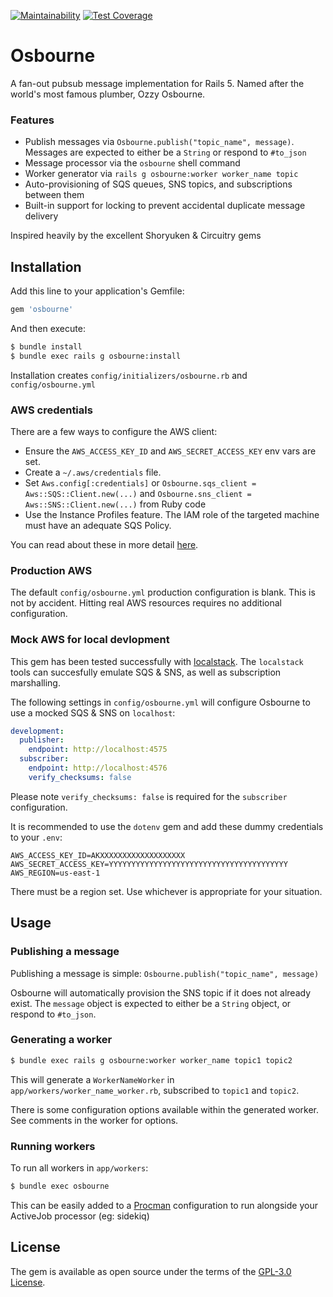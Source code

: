 [![Maintainability](https://api.codeclimate.com/v1/badges/295897ee565c04ad1aa5/maintainability)](https://codeclimate.com/github/stevenallen05/osbourne/maintainability) [![Test Coverage](https://api.codeclimate.com/v1/badges/295897ee565c04ad1aa5/test_coverage)](https://codeclimate.com/github/stevenallen05/osbourne/test_coverage)

# Osbourne

A fan-out pubsub message implementation for Rails 5. Named after the world's most famous plumber, Ozzy Osbourne.

### Features

* Publish messages via `Osbourne.publish("topic_name", message)`. Messages are expected to either be a `String` or respond to `#to_json`
* Message processor via the `osbourne` shell command
* Worker generator via `rails g osbourne:worker worker_name topic`
* Auto-provisioning of SQS queues, SNS topics, and subscriptions between them
* Built-in support for locking to prevent accidental duplicate message delivery 

Inspired heavily by the excellent Shoryuken & Circuitry gems

## Installation
Add this line to your application's Gemfile:

```ruby
gem 'osbourne'
```

And then execute:
```bash
$ bundle install
$ bundle exec rails g osbourne:install
```

Installation creates `config/initializers/osbourne.rb` and `config/osbourne.yml`

### AWS credentials

There are a few ways to configure the AWS client:

* Ensure the `AWS_ACCESS_KEY_ID` and `AWS_SECRET_ACCESS_KEY` env vars are set.
* Create a `~/.aws/credentials` file.
* Set `Aws.config[:credentials]` or `Osbourne.sqs_client = Aws::SQS::Client.new(...)` and `Osbourne.sns_client = Aws::SNS::Client.new(...)` from Ruby code
* Use the Instance Profiles feature. The IAM role of the targeted machine must have an adequate SQS Policy.

You can read about these in more detail [here](http://docs.aws.amazon.com/sdkforruby/api/Aws/SQS/Client.html).

### Production AWS

The default `config/osbourne.yml` production configuration is blank. This is not by accident. Hitting real AWS resources requires no additional configuration.

### Mock AWS for local devlopment

This gem has been tested successfully with [localstack](https://github.com/localstack/localstack). The `localstack` tools can succesfully emulate SQS & SNS, as well as subscription marshalling.

The following settings in `config/osbourne.yml` will configure Osbourne to use a mocked SQS & SNS on `localhost`:

```yaml
development:
  publisher:
    endpoint: http://localhost:4575
  subscriber:
    endpoint: http://localhost:4576
    verify_checksums: false
```

Please note `verify_checksums: false` is required for the `subscriber` configuration.

It is recommended to use the `dotenv` gem and add these dummy credentials to your `.env`:

```
AWS_ACCESS_KEY_ID=AKXXXXXXXXXXXXXXXXXXX
AWS_SECRET_ACCESS_KEY=YYYYYYYYYYYYYYYYYYYYYYYYYYYYYYYYYYYYYYYY
AWS_REGION=us-east-1
```

There must be a region set. Use whichever is appropriate for your situation.

## Usage

### Publishing a message

Publishing a message is simple: `Osbourne.publish("topic_name", message)`

Osbourne will automatically provision the SNS topic if it does not already exist. The `message` object is expected to either be a `String` object, or respond to `#to_json`.

### Generating a worker

```bash
$ bundle exec rails g osbourne:worker worker_name topic1 topic2
```

This will generate a `WorkerNameWorker` in `app/workers/worker_name_worker.rb`, subscribed to `topic1` and `topic2`.

There is some configuration options available within the generated worker. See comments in the worker for options. 

### Running workers

To run all workers in `app/workers`:

```bash
$ bundle exec osbourne
```

This can be easily added to a [Procman](https://github.com/adamcooke/procman) configuration to run alongside your ActiveJob processor (eg: sidekiq)


## License
The gem is available as open source under the terms of the [GPL-3.0 License](https://opensource.org/licenses/GPL-3.0).
